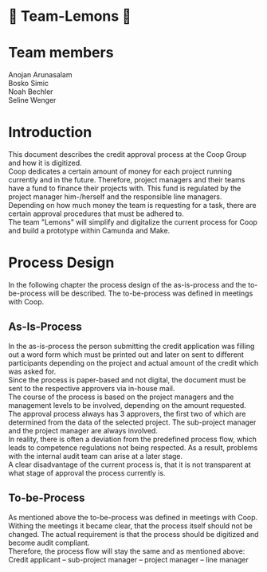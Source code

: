 # :lemon: Team-Lemons :lemon:

# Team members <br />
Anojan Arunasalam<br />
Bosko Simic<br />
Noah Bechler<br />
Seline Wenger<br />

# Introduction <br />
This document describes the credit approval process at the Coop Group and how it is digitized.<br />
Coop dedicates a certain amount of money for each project running currently and in the future. Therefore, project managers and their teams have a fund to finance their projects with. This fund is regulated by the project manager him-/herself and the responsible line managers. Depending on how much money the team is requesting for a task, there are certain approval procedures that must be adhered to.<br />
The team "Lemons" will simplify and digitalize the current process for Coop and build a prototype within Camunda and Make.<br />

# Process Design <br />
In the following chapter the process design of the as-is-process and the to-be-process will be described. The to-be-process was defined in meetings with Coop. <br />

## As-Is-Process <br />
In the as-is-process the person submitting the credit application was filling out a word form which must be printed out and later on sent to different participants depending on the project and actual amount of the credit which was asked for. <br />
Since the process is paper-based and not digital, the document must be sent to the respective approvers via in-house mail.<br />
The course of the process is based on the project managers and the management levels to be involved, depending on the amount requested. The approval process always has 3 approvers, the first two of which are determined from the data of the selected project. The sub-project manager and the project manager are always involved.<br />
In reality, there is often a deviation from the predefined process flow, which leads to competence regulations not being respected. As a result, problems with the internal audit team can arise at a later stage. <br />
A clear disadvantage of the current process is, that it is not transparent at what stage of approval the process currently is. <br />

## To-be-Process <br />
As mentioned above the to-be-process was defined in meetings with Coop. Withing the meetings it became clear, that the process itself should not be changed. The actual requirement is that the process should be digitized and become audit compliant. <br />
Therefore, the process flow will stay the same and as mentioned above: <br />
Credit applicant – sub-project manager – project manager – line manager<br />
